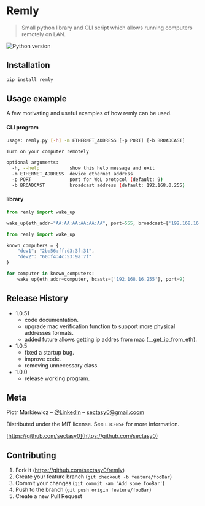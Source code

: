 # Remly
> Small python library and CLI script which allows running computers remotely on LAN.

![Python version][python-image]

## Installation

```sh
pip install remly
```

## Usage example

A few motivating and useful examples of how remly can be used.

#### CLI program

```sh
usage: remly.py [-h] -m ETHERNET_ADDRESS [-p PORT] [-b BROADCAST]

Turn on your computer remotely

optional arguments:
  -h, --help           show this help message and exit
  -m ETHERNET_ADDRESS  device ethernet address
  -p PORT              port for WoL protocol (default: 9)
  -b BROADCAST         broadcast address (default: 192.168.0.255)
```

#### library
```python
from remly import wake_up

wake_up(eth_addr="AA:AA:AA:AA:AA:AA", port=555, broadcast=['192.168.16.255'])

```
```python
from remly import wake_up

known_computers = {
    "dev1": "2b:56:ff:d3:3f:31",
    "dev2": "60:f4:4c:53:9a:7f"
}

for computer in known_computers:
    wake_up(eth_addr=computer, bcasts=['192.168.16.255'], port=9)

```

## Release History

* 1.0.51
    * code documentation.
    * upgrade mac verification function to support more physical addresses formats.
    * added future allows getting ip addres from mac (__get_ip_from_eth).
* 1.0.5
    * fixed a startup bug.
    * improve code.
    * removing unnecessary class.
* 1.0.0
    * release working program.

## Meta

Piotr Markiewicz – [@LinkedIn](https://www.linkedin.com/in/piotr-markiewicz-a44b491b1/) – sectasy0@gmail.coom

Distributed under the MIT license. See ``LICENSE`` for more information.

[https://github.com/sectasy0](https://github.com/sectasy0)

## Contributing

1. Fork it (<https://github.com/sectasy0/remly>)
2. Create your feature branch (`git checkout -b feature/fooBar`)
3. Commit your changes (`git commit -am 'Add some fooBar'`)
4. Push to the branch (`git push origin feature/fooBar`)
5. Create a new Pull Request

<!-- Markdown link & img dfn's -->
[python-image]: https://img.shields.io/badge/python-3.8-blue
[pypi-image]: https://img.shields.io/badge/pypi-remly-blue
[pypi-url]:  pypi.org/project/remly/
